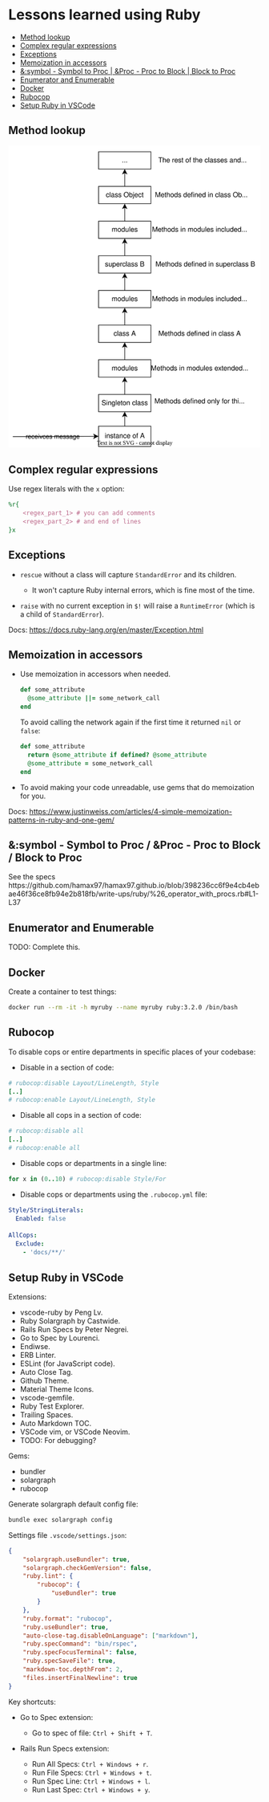 # Lessons learned using Ruby

<!-- TOC -->

- [Method lookup](#method-lookup)
- [Complex regular expressions](#complex-regular-expressions)
- [Exceptions](#exceptions)
- [Memoization in accessors](#memoization-in-accessors)
- [&:symbol - Symbol to Proc | &Proc - Proc to Block | Block to Proc](#symbol---symbol-to-proc--proc---proc-to-block--block-to-proc)
- [Enumerator and Enumerable](#enumerator-and-enumerable)
- [Docker](#docker)
- [Rubocop](#rubocop)
- [Setup Ruby in VSCode](#setup-ruby-in-vscode)

<!-- /TOC -->

## Method lookup

![ruby-method-lookup](./images/ruby-method-lookup.svg)

## Complex regular expressions

Use regex literals with the `x` option:

```ruby
%r{
    <regex_part_1> # you can add comments
    <regex_part_2> # and end of lines
}x
```

## Exceptions

- `rescue` without a class will capture `StandardError` and its children.

  - It won't capture Ruby internal errors, which is fine most of the time.

- `raise` with no current exception in `$!` will raise a `RuntimeError` (which is a child of `StandardError`).

Docs: https://docs.ruby-lang.org/en/master/Exception.html

## Memoization in accessors

- Use memoization in accessors when needed.

  ```ruby
  def some_attribute
    @some_attribute ||= some_network_call
  end
  ```

  To avoid calling the network again if the first time it returned `nil` or `false`:

  ```ruby
  def some_attribute
    return @some_attribute if defined? @some_attribute
    @some_attribute = some_network_call
  end
  ```

- To avoid making your code unreadable, use gems that do memoization for you.

Docs: https://www.justinweiss.com/articles/4-simple-memoization-patterns-in-ruby-and-one-gem/

## &:symbol - Symbol to Proc / &Proc - Proc to Block / Block to Proc

<describe>
  <summary>See the specs</summary>
  https://github.com/hamax97/hamax97.github.io/blob/398236cc6f9e4cb4ebae46f36ce8fb94e2b818fb/write-ups/ruby/%26_operator_with_procs.rb#L1-L37
</describe>

## Enumerator and Enumerable

TODO: Complete this.

## Docker

Create a container to test things:

```bash
docker run --rm -it -h myruby --name myruby ruby:3.2.0 /bin/bash
```

## Rubocop

To disable cops or entire departments in specific places of your codebase:

- Disable in a section of code:

```ruby
# rubocop:disable Layout/LineLength, Style
[..]
# rubocop:enable Layout/LineLength, Style
```

- Disable all cops in a section of code:

```ruby
# rubocop:disable all
[..]
# rubocop:enable all
```

- Disable cops or departments in a single line:

```ruby
for x in (0..10) # rubocop:disable Style/For
```

- Disable cops or departments using the `.rubocop.yml` file:

```yml
Style/StringLiterals:
  Enabled: false

AllCops:
  Exclude:
    - 'docs/**/'
```
## Setup Ruby in VSCode

Extensions:

- vscode-ruby by Peng Lv.
- Ruby Solargraph by Castwide.
- Rails Run Specs by Peter Negrei.
- Go to Spec by Lourenci.
- Endiwse.
- ERB Linter.
- ESLint (for JavaScript code).
- Auto Close Tag.
- Github Theme.
- Material Theme Icons.
- vscode-gemfile.
- Ruby Test Explorer.
- Trailing Spaces.
- Auto Markdown TOC.
- VSCode vim, or VSCode Neovim.
- TODO: For debugging?

Gems:

- bundler
- solargraph
- rubocop

Generate solargraph default config file:

```bash
bundle exec solargraph config
```

Settings file `.vscode/settings.json`:

```json
{
    "solargraph.useBundler": true,
    "solargraph.checkGemVersion": false,
    "ruby.lint": {
        "rubocop": {
            "useBundler": true
        }
    },
    "ruby.format": "rubocop",
    "ruby.useBundler": true,
    "auto-close-tag.disableOnLanguage": ["markdown"],
    "ruby.specCommand": "bin/rspec",
    "ruby.specFocusTerminal": false,
    "ruby.specSaveFile": true,
    "markdown-toc.depthFrom": 2,
    "files.insertFinalNewline": true
}
```

Key shortcuts:

- Go to Spec extension:
  - Go to spec of file: `Ctrl + Shift + T`.

- Rails Run Specs extension:
  - Run All Specs: `Ctrl + Windows + r`.
  - Run File Specs: `Ctrl + Windows + t`.
  - Run Spec Line: `Ctrl + Windows + l`.
  - Run Last Spec: `Ctrl + Windows + y`.
